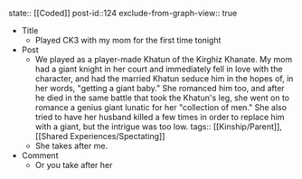 state:: [[Coded]]
post-id::124
exclude-from-graph-view:: true

- Title
  - Played CK3 with my mom for the first time tonight
- Post
  - We played as a player-made Khatun of the Kirghiz Khanate. My mom had a giant knight in her court and immediately fell in love with the character, and had the married Khatun seduce him in the hopes of, in her words, "getting a giant baby." She romanced him too, and after he died in the same battle that took the Khatun's leg, she went on to romance a genius giant lunatic for her "collection of men." She also tried to have her husband killed a few times in order to replace him with a giant, but the intrigue was too low.
    tags:: [[Kinship/Parent]], [[Shared Experiences/Spectating]]
  - She takes after me.
- Comment
  - Or you take after her
